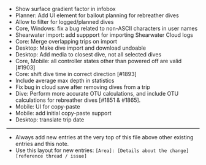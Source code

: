 - Show surface gradient factor in infobox
- Planner: Add UI element for bailout planning for rebreather dives
- Allow to filter for logged/planned dives
- Core, Windows: fix a bug related to non-ASCII characters in user names
- Shearwater import: add suppport for importing Shearwater Cloud logs
- Core: Merge overlapping trips on import
- Desktop: Make dive import and download undoable
- Desktop: Add media to closest dive, not all selected dives
- Core, Mobile: all controller states other than powered off are valid [#1903]
- Core: shift dive time in correct direction [#1893]
- Include average max depth in statistics
- Fix bug in cloud save after removing dives from a trip
- Dive: Perform more accurate OTU calculations, and include
  OTU calculations for rebreather dives [#1851 & #1865].
- Mobile: UI for copy-paste
- Mobile: add initial copy-paste support
- Desktop: translate trip date
---
* Always add new entries at the very top of this file above other existing entries and this note.
* Use this layout for new entries: `[Area]: [Details about the change] [reference thread / issue]`
